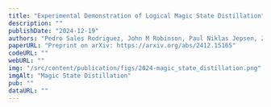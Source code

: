 ```yaml
---
title: "Experimental Demonstration of Logical Magic State Distillation"
description: ""
publishDate: "2024-12-19"
authors: "Pedro Sales Rodriguez, John M Robinson, Paul Niklas Jepsen, Zhiyang He, Casey Duckering, Chen Zhao, et al."
paperURL: "Preprint on arXiv: https://arxiv.org/abs/2412.15165"
codeURL: ""
webURL: ""
img: "/src/content/publication/figs/2024-magic_state_distillation.png"
imgAlt: "Magic State Distillation"
pub: ""
dataURL: ""
---
```

